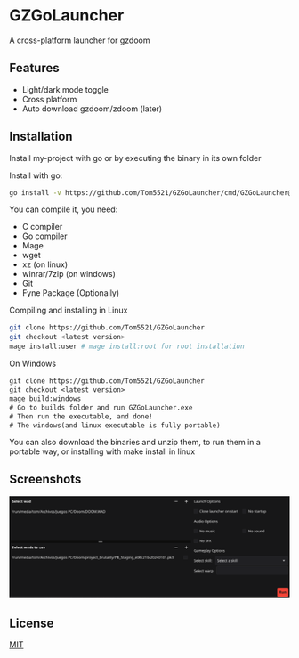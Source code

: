 
# GZGoLauncher

A cross-platform launcher for gzdoom

## Features

- Light/dark mode toggle
- Cross platform
- Auto download gzdoom/zdoom (later)

## Installation

Install my-project with go or by executing the binary in its own folder

Install with go:

```bash
go install -v https://github.com/Tom5521/GZGoLauncher/cmd/GZGoLauncher@latest
```

You can compile it, you need:

- C compiler
- Go compiler
- Mage
- wget
- xz (on linux)
- winrar/7zip (on windows)
- Git
- Fyne Package (Optionally)

Compiling and installing in Linux

```bash
git clone https://github.com/Tom5521/GZGoLauncher
git checkout <latest version>
mage install:user # mage install:root for root installation
```

On Windows

```batch
git clone https://github.com/Tom5521/GZGoLauncher
git checkout <latest version>
mage build:windows
# Go to builds folder and run GZGoLauncher.exe
# Then run the executable, and done!
# The windows(and linux executable is fully portable)
```

You can also download the binaries and unzip them, to run them in a portable way,
or installing with make install in linux

## Screenshots

![screenshot](./screenshots/Screenshot1.png)

## License

[MIT](https://choosealicense.com/licenses/mit/)
